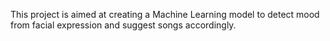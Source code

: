 This project is aimed at creating a Machine Learning model to detect mood from facial expression and suggest songs accordingly.

